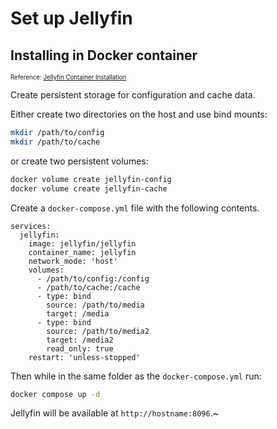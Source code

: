 # Set up Jellyfin

## Installing in Docker container

<sub><sup>Reference: [Jellyfin Container Installation](https://jellyfin.org/docs/general/installation/container)</sub></sup>

Create persistent storage for configuration and cache data.

Either create two directories on the host and use bind mounts:

```bash
mkdir /path/to/config
mkdir /path/to/cache
```

or create two persistent volumes:

```bash
docker volume create jellyfin-config
docker volume create jellyfin-cache
```

Create a `docker-compose.yml` file with the following contents.

```
services:
  jellyfin:
    image: jellyfin/jellyfin
    container_name: jellyfin
    network_mode: 'host'
    volumes:
      - /path/to/config:/config
      - /path/to/cache:/cache
      - type: bind
        source: /path/to/media
        target: /media
      - type: bind
        source: /path/to/media2
        target: /media2
        read_only: true
    restart: 'unless-stopped'
```

Then while in the same folder as the `docker-compose.yml` run:

```bash
docker compose up -d
```

Jellyfin will be available at `http://hostname:8096`.~
